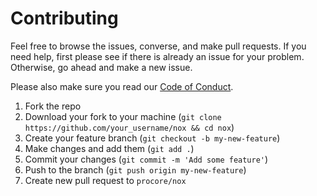 # Contributing

Feel free to browse the issues, converse, and make pull requests. If you need help, first please see if there is already an issue for your problem. Otherwise, go ahead and make a new issue.

Please also make sure you read our [Code of Conduct](CODE_OF_CONDUCT.md).

1. Fork the repo
2. Download your fork to your machine (`git clone https://github.com/your_username/nox && cd nox`)
3. Create your feature branch (`git checkout -b my-new-feature`)
4. Make changes and add them (`git add .`)
5. Commit your changes (`git commit -m 'Add some feature'`)
6. Push to the branch (`git push origin my-new-feature`)
7. Create new pull request to `procore/nox`
